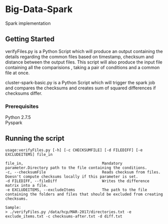 # Big-Data-Spark
Spark implementation


## Getting Started

verifyFiles.py is a Python Script which will produce an output containing the details regarding the common files based on timestamp, checksum and distance between the output files.
This script will also produce the input file containing all the comparisions , taking a pair of conditions and a common file at once.

cluster-spark-basic.py is a Python Script which will trigger the spark job and compares the checksums and creates sum of squared differences if checksums differ.

### Prerequisites

Python 2.7.5    
Pyspark

## Running the script

```
usage:verifyFiles.py [-h] [-c CHECKSUMFILE] [-d FILEDIFF] [-e EXCLUDEITEMS] file_in

file_in,                                   Mandatory parameter.Directory path to the file containing the conditions.
-c, --checksumFile                         Reads checksum from files. Doesn't compute checksums locally if this parameter is set.
-d FILEDIFF, --fileDiff                    Writes the difference matrix into a file.
-e EXCLUDEITEMS, --excludeItems            The path to the file containing the folders and files that should be excluded from creating checksums.

Sample:
> ./verifyFiles.py /data/hcp/MAR-2017/directories.txt -e exclude_items.txt -c checksums-after.txt -d diff.txt
